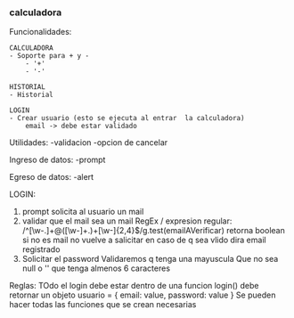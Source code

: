 ### calculadora

Funcionalidades:

    CALCULADORA
    - Soporte para + y -
        - '+'
        - '-'

    HISTORIAL
    - Historial

    LOGIN
    - Crear usuario (esto se ejecuta al entrar  la calculadora)
        email -> debe estar validado

Utilidades:
-validacion 
-opcion de cancelar

Ingreso de datos:
-prompt

Egreso de datos:
-alert


LOGIN:
1. prompt solicita al usuario un mail
2. validar que el mail sea un mail
    RegEx / expresion regular: /^[\w-\.]+@([\w-]+\.)+[\w-]{2,4}$/g.test(emailAVerificar) retorna boolean
    si no es mail no vuelve a salicitar
    en caso de q sea vlido dira email registrado
3. Solicitar el password
    Validaremos q tenga una mayuscula
    Que no sea null o ''
    que tenga almenos 6 caracteres




Reglas:
TOdo el login debe estar dentro de una funcion
login() debe retornar un objeto 
usuario = {
    email: value,
    password: value
}
Se pueden hacer todas las funciones que se crean necesarias